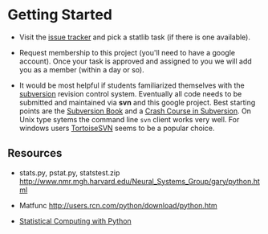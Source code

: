 # Getting Started #

  * Visit the [issue tracker](http://code.google.com/p/google-highly-open-participation-psf/issues/list) and pick a statlib task (if there is one available).

  * Request membership to this project (you'll need to have a google account). Once your task is approved and assigned to you we will add you as a member (within a day or so).

  * It would be most helpful if students familiarized themselves with the [subversion](http://subversion.tigris.org/) revision control system. Eventually all code needs to be submitted and maintained via **svn** and this google project. Best starting points are the [Subversion Book](http://svnbook.red-bean.com/) and a [Crash Course in Subversion](http://www.developer.com/tech/article.php/10923_3499816_2). On Unix type sytems the command line `svn` client works very well. For windows users [TortoiseSVN](http://tortoisesvn.tigris.org/) seems to be a popular choice.


## Resources ##

  * stats.py, pstat.py, statstest.zip http://www.nmr.mgh.harvard.edu/Neural_Systems_Group/gary/python.html

  * Matfunc http://users.rcn.com/python/download/python.htm

  * [Statistical Computing with Python](http://www.astro.cornell.edu/staff/loredo/statpy/)